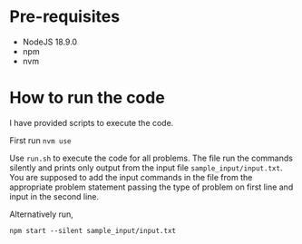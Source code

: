 # Pre-requisites
* NodeJS 18.9.0
* npm
* nvm

# How to run the code

I have provided scripts to execute the code.

First run `nvm use`

Use `run.sh` to execute the code for all problems. The file run the commands silently and prints only output from the input file `sample_input/input.txt`. You are supposed to add the input commands in the file from the appropriate problem statement passing the type of problem on first line and input in the second line.

Alternatively run,

`npm start --silent sample_input/input.txt`
